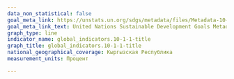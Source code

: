 ```yaml
---
data_non_statistical: false
goal_meta_link: https://unstats.un.org/sdgs/metadata/files/Metadata-10-01-01.pdf
goal_meta_link_text: United Nations Sustainable Development Goals Metadata (PDF 221 KB)
graph_type: line
indicator_name: global_indicators.10-1-1-title
graph_title: global_indicators.10-1-1-title
national_geographical_coverage: Кыргызская Республика
measurement_units: Процент

---
```

